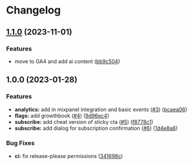 # Changelog

## [1.1.0](https://github.com/Zyzle/simple-experiment/compare/v1.0.0...v1.1.0) (2023-11-01)


### Features

* move to GA4 and add ai content ([bb9c504](https://github.com/Zyzle/simple-experiment/commit/bb9c504d8444e5abca46234aa7159127b1b35034))

## 1.0.0 (2023-01-28)


### Features

* **analytics:** add in mixpanel integration and basic events ([#3](https://github.com/Zyzle/simple-experiment/issues/3)) ([bcaea06](https://github.com/Zyzle/simple-experiment/commit/bcaea0686a2d54dc30631676a57b270c10967cb7))
* **flags:** add growthbook ([#4](https://github.com/Zyzle/simple-experiment/issues/4)) ([9d96ec4](https://github.com/Zyzle/simple-experiment/commit/9d96ec42bf33fd46b7d3bf124182e6223c235462))
* **subscribe:** add cheat version of sticky cta ([#5](https://github.com/Zyzle/simple-experiment/issues/5)) ([f8778c1](https://github.com/Zyzle/simple-experiment/commit/f8778c1f834325ace45367ea5d29a05bc0b22b06))
* **subscribe:** add dialog for subscription confirmation ([#6](https://github.com/Zyzle/simple-experiment/issues/6)) ([1d4e8a6](https://github.com/Zyzle/simple-experiment/commit/1d4e8a6b7610244c0e6a5a167d3c9a4d507f38a3))


### Bug Fixes

* **ci:** fix release-please permissions ([341698c](https://github.com/Zyzle/simple-experiment/commit/341698c35572aeb2771bf3212b19b28cd6c5b21d))
